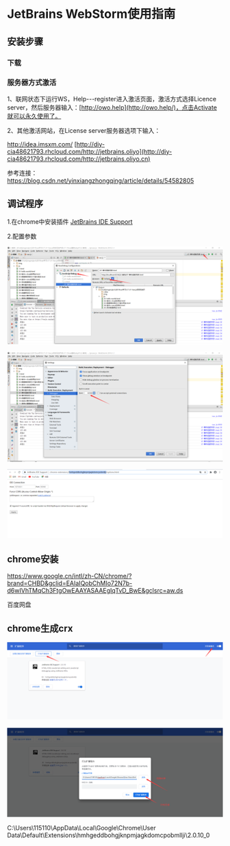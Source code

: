 # JetBrains WebStorm使用指南

## 安装步骤

### 下载



### 服务器方式激活

1、联网状态下运行WS，Help---register进入激活页面，激活方式选择Licence server，然后服务器输入：[http://owo.help](http://owo.help/)，点击Activate就可以永久使用了。

2、其他激活网站，在License server服务器选项下输入：

http://idea.imsxm.com/
[http://diy-cia48621793.rhcloud.com/http://jetbrains.oliyo](http://diy-cia48621793.rhcloud.com/http://jetbrains.oliyo.cn)

参考连接：https://blog.csdn.net/yinxiangzhongqing/article/details/54582805

## 调试程序

1.在chrome中安装插件 [JetBrains IDE Support](https://chrome.google.com/webstore/detail/jetbrains-ide-support/hmhgeddbohgjknpmjagkdomcpobmllji)

2.配置参数

![msg](imgs\config-1.png)

![msg](imgs\config-2.png)

![msg](imgs\config-3.png)

## chrome安装

https://www.google.cn/intl/zh-CN/chrome/?brand=CHBD&gclid=EAIaIQobChMIo72N7b-d6wIVhTMqCh3FtgOwEAAYASAAEgIqTvD_BwE&gclsrc=aw.ds

百度网盘



## chrome生成crx

![msg](imgs\chrome-ex01.png)

![msg](imgs\chrome-ex02.png)

C:\Users\115110\AppData\Local\Google\Chrome\User Data\Default\Extensions\hmhgeddbohgjknpmjagkdomcpobmllji\2.0.10_0